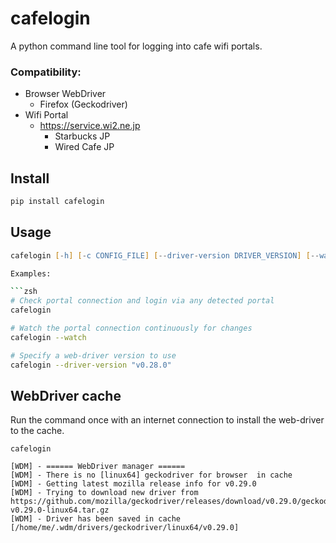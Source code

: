 # cafelogin

A python command line tool for logging into cafe wifi portals.

### Compatibility:
- Browser WebDriver
  - Firefox (Geckodriver)
- Wifi Portal
  - https://service.wi2.ne.jp
    - Starbucks JP
    - Wired Cafe JP

## Install

```zsh
pip install cafelogin
```

## Usage

```zsh
cafelogin [-h] [-c CONFIG_FILE] [--driver-version DRIVER_VERSION] [--watch] [--watch-interval WATCH_INTERVAL]```

Examples:

```zsh
# Check portal connection and login via any detected portal
cafelogin

# Watch the portal connection continuously for changes
cafelogin --watch

# Specify a web-driver version to use
cafelogin --driver-version "v0.28.0"
```

## WebDriver cache

Run the command once with an internet connection to install the web-driver to the cache.

```
cafelogin

[WDM] - ====== WebDriver manager ======
[WDM] - There is no [linux64] geckodriver for browser  in cache
[WDM] - Getting latest mozilla release info for v0.29.0
[WDM] - Trying to download new driver from https://github.com/mozilla/geckodriver/releases/download/v0.29.0/geckodriver-v0.29.0-linux64.tar.gz
[WDM] - Driver has been saved in cache [/home/me/.wdm/drivers/geckodriver/linux64/v0.29.0]
```
